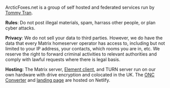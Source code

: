 ArcticFoxes.net is a group of self hosted and federated services run by [Tommy Tran](https://tommytran.io).

**Rules**: Do not post illegal materials, spam, harrass other people, or plan cyber attacks.

**Privacy**: We do not sell your data to third parties. However, we do have the data that every Matrix homeserver operator has access to, including but not limited to your IP address, your contacts, which rooms you are in, etc. We reserve the right to forward criminal activities to relevant authorities and comply with lawful requests where there is legal basis.

**Hosting**: The Matrix server, [Element client](https://element.arcticfoxes.net), and TURN server run on our own hardware with drive encryption and colocated in the UK. The [ONC Converter](https://onc.arcticfoxes.net) and [landing page](https://arcticfoxes.net) are hosted on Netlify.
